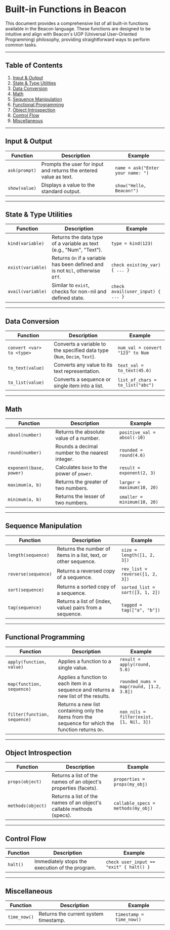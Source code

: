 # Built-in Functions in Beacon

This document provides a comprehensive list of all built-in functions available in the Beacon language. These functions are designed to be intuitive and align with Beacon's UOP (Universal User-Oriented Programming) philosophy, providing straightforward ways to perform common tasks.

---

## Table of Contents

1. [Input & Output](#input--output)
2. [State & Type Utilities](#state--type-utilities)
3. [Data Conversion](#data-conversion)
4. [Math](#math)
5. [Sequence Manipulation](#sequence-manipulation)
6. [Functional Programming](#functional-programming)
7. [Object Introspection](#object-introspection)
8. [Control Flow](#control-flow)
9. [Miscellaneous](#miscellaneous)

---

## Input & Output

| Function | Description | Example |
|---|---|---|
| `ask(prompt)` | Prompts the user for input and returns the entered value as text. | `name = ask("Enter your name: ")` |
| `show(value)` | Displays a value to the standard output. | `show("Hello, Beacon!")` |

---

## State & Type Utilities

| Function | Description | Example |
|---|---|---|
| `kind(variable)` | Returns the data type of a variable as text (e.g., "Num", "Text"). | `type = kind(123)` |
| `exist(variable)` | Returns `On` if a variable has been defined and is not `Nil`, otherwise `Off`. | `check exist(my_var) { ... }` |
| `avail(variable)` | Similar to `exist`, checks for non-nil and defined state. | `check avail(user_input) { ... }` |

---

## Data Conversion

| Function | Description | Example |
|---|---|---|
| `convert <var> to <type>` | Converts a variable to the specified data type (`Num`, `Decim`, `Text`). | `num_val = convert "123" to Num` |
| `to_text(value)` | Converts any value to its text representation. | `text_val = to_text(45.6)` |
| `to_list(value)` | Converts a sequence or single item into a list. | `list_of_chars = to_list("abc")` |

---

## Math

| Function | Description | Example |
|---|---|---|
| `absol(number)` | Returns the absolute value of a number. | `positive_val = absol(-10)` |
| `round(number)` | Rounds a decimal number to the nearest integer. | `rounded = round(4.6)` |
| `exponent(base, power)` | Calculates `base` to the power of `power`. | `result = exponent(2, 3)` |
| `maximum(a, b)` | Returns the greater of two numbers. | `larger = maximum(10, 20)` |
| `minimum(a, b)` | Returns the lesser of two numbers. | `smaller = minimum(10, 20)` |

---

## Sequence Manipulation

| Function | Description | Example |
|---|---|---|
| `length(sequence)` | Returns the number of items in a list, text, or other sequence. | `size = length([1, 2, 3])` |
| `reverse(sequence)` | Returns a reversed copy of a sequence. | `rev_list = reverse([1, 2, 3])` |
| `sort(sequence)` | Returns a sorted copy of a sequence. | `sorted_list = sort([3, 1, 2])` |
| `tag(sequence)` | Returns a list of (index, value) pairs from a sequence. | `tagged = tag(["a", "b"])` |

---

## Functional Programming

| Function | Description | Example |
|---|---|---|
| `apply(function, value)` | Applies a function to a single value. | `result = apply(round, 5.6)` |
| `map(function, sequence)` | Applies a function to each item in a sequence and returns a new list of the results. | `rounded_nums = map(round, [1.2, 3.8])` |
| `filter(function, sequence)` | Returns a new list containing only the items from the sequence for which the function returns `On`. | `non_nils = filter(exist, [1, Nil, 3])` |

---

## Object Introspection

| Function | Description | Example |
|---|---|---|
| `props(object)` | Returns a list of the names of an object's properties (facets). | `properties = props(my_obj)` |
| `methods(object)` | Returns a list of the names of an object's callable methods (specs). | `callable_specs = methods(my_obj)` |

---

## Control Flow

| Function | Description | Example |
|---|---|---|
| `halt()` | Immediately stops the execution of the program. | `check user_input == "exit" { halt() }` |

---

## Miscellaneous

| Function | Description | Example |
|---|---|---|
| `time_now()` | Returns the current system timestamp. | `timestamp = time_now()` |

